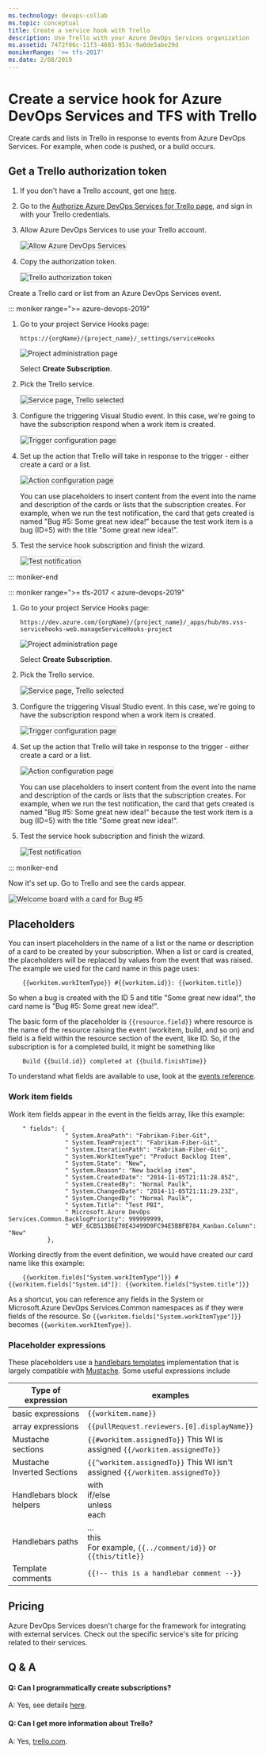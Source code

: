 ```yaml
---
ms.technology: devops-collab
ms.topic: conceptual
title: Create a service hook with Trello
description: Use Trello with your Azure DevOps Services organization
ms.assetid: 7472f06c-11f3-4603-953c-9a0de5abe29d
monikerRange: '>= tfs-2017'
ms.date: 2/08/2019
---
```


# Create a service hook for Azure DevOps Services and TFS with Trello

Create cards and lists in Trello in response to events from Azure DevOps Services.
For example, when code is pushed, or a build occurs.

## Get a Trello authorization token

1. If you don't have a Trello account, get one [here](https://trello.com/signup).

2. Go to the [Authorize Azure DevOps Services for Trello page](https://trello.com/1/authorize?key=7d6630fd03ac2b6fc9fde2f2ef0c4096&name=Visual%20Studio%20Online&expiration=never&response_type=token&scope=read%2cwrite), and sign in with your Trello credentials.

3. Allow Azure DevOps Services to use your Trello account.

   <img alt="Allow Azure DevOps Services" src="./media/trello/allow.png" style="border: 1px solid #CCCCCC" />

4. Copy the authorization token.

   <img alt="Trello authorization token" src="./media/trello/authorization-token.png" style="border: 1px solid #CCCCCC" />

Create a Trello card or list from an Azure DevOps Services event.

::: moniker range=">= azure-devops-2019"

1. Go to your project Service Hooks page: 

	`https://{orgName}/{project_name}/_settings/serviceHooks`

	![Project administration page](./media/add-devops-service-hook.png)

	Select **Create Subscription**.

1. Pick the Trello service.

   <img alt="Service page, Trello selected" src="./media/trello/service.png" style="border: 1px solid #CCCCCC" />

1. Configure the triggering Visual Studio event. In this case,
we're going to have the subscription respond when a work item is created.

   <img alt="Trigger configuration page" src="./media/trello/trigger.png" style="border: 1px solid #CCCCCC" />


1. Set up the action that Trello will take in response to the trigger -
either create a card or a list.

   <img alt="Action configuration page" src="./media/trello/action.png" style="border: 1px solid #CCCCCC" />

   You can use  placeholders to insert content from the event into the
   name and description of the cards or lists that the subscription creates.
   For example, when we run the test notification, the card that gets created is named
   "Bug #5: Some great new idea!" because the test work item is a bug (ID=5)
   with the title "Some great new idea!".

1. Test the service hook subscription and finish the wizard.

   <img alt="Test notification" src="./media/trello/test.png" style="border: 1px solid #CCCCCC" />

::: moniker-end

::: moniker range=">= tfs-2017 < azure-devops-2019"

1. Go to your project Service Hooks page: 

    `https://dev.azure.com/{orgName}/{project_name}/_apps/hub/ms.vss-servicehooks-web.manageServiceHooks-project`

	![Project administration page](./media/add-service-hook.png)

	Select **Create Subscription**.

1. Pick the Trello service.

   <img alt="Service page, Trello selected" src="./media/trello/service.png" style="border: 1px solid #CCCCCC" />

1. Configure the triggering Visual Studio event. In this case,
we're going to have the subscription respond when a work item is created.

   <img alt="Trigger configuration page" src="./media/trello/trigger.png" style="border: 1px solid #CCCCCC" />


1. Set up the action that Trello will take in response to the trigger -
either create a card or a list.

   <img alt="Action configuration page" src="./media/trello/action.png" style="border: 1px solid #CCCCCC" />

   You can use  placeholders to insert content from the event into the
   name and description of the cards or lists that the subscription creates.
   For example, when we run the test notification, the card that gets created is named
   "Bug #5: Some great new idea!" because the test work item is a bug (ID=5)
   with the title "Some great new idea!".

1. Test the service hook subscription and finish the wizard.

   <img alt="Test notification" src="./media/trello/test.png" style="border: 1px solid #CCCCCC" />

::: moniker-end

Now it's set up. Go to Trello and see the cards appear.

<img alt="Welcome board with a card for Bug #5" src="./media/trello/welcome-board.png" style="border: 1px solid #CCCCCC" />

## Placeholders

You can insert placeholders in the name of a list or the name or description of a card to be created by your subscription.
When a list or card is created, the placeholders will be replaced by values from the event that was raised.
The example we used for the card name in this page uses:

```
    {{workitem.workItemType}} #{{workitem.id}}: {{workitem.title}}
```

So when a bug is created with the ID 5 and title "Some great new idea!",
the card name is "Bug #5: Some great new idea!".

The basic form of the placeholder is ```{{resource.field}}```
where resource is the name of the resource raising the event (workitem, build, and so on)
and field is a field within the resource section of the event, like ID.
So, if the subscription is for a completed build, it might be something like

```
    Build {{build.id}} completed at {{build.finishTime}}
```

To understand what fields are available to use, look at the [events reference](../events.md).

### Work item fields

Work item fields appear in the event in the fields array, like this example:

```
    " fields": {
                " System.AreaPath": "Fabrikam-Fiber-Git", 
                " System.TeamProject": "Fabrikam-Fiber-Git", 
                " System.IterationPath": "Fabrikam-Fiber-Git", 
                " System.WorkItemType": "Product Backlog Item", 
                " System.State": "New", 
                " System.Reason": "New backlog item", 
                " System.CreatedDate": "2014-11-05T21:11:28.85Z", 
                " System.CreatedBy": "Normal Paulk", 
                " System.ChangedDate": "2014-11-05T21:11:29.23Z", 
                " System.ChangedBy": "Normal Paulk", 
                " System.Title": "Test PBI", 
                " Microsoft.Azure DevOps Services.Common.BacklogPriority": 999999999, 
                " WEF_6CB513B6E70E43499D9FC94E5BBFB784_Kanban.Column": "New"
           },
```

Working directly from the event definition, we would have created our card name like this example:

```
    {{workitem.fields["System.workItemType"]}} #{{workitem.fields["System.id"]}: {{workitem.fields["System.title"]}}
```

As a shortcut, you can reference any fields in the System or Microsoft.Azure DevOps Services.Common namespaces
as if they were fields of the resource.
So ```{{workitem.fields["System.workItemType"]}}``` becomes ```{{workitem.workItemType}}```.

### Placeholder expressions

These placeholders use a [handlebars templates](https://handlebarsjs.com/)
implementation that is largely compatible with [Mustache](https://mustache.github.io/mustache.5.html).
Some useful expressions include

Type of expression         | examples
---------------------------|-----------------------------
basic expressions          | ```{{workitem.name}}```
array expressions          | ```{{pullRequest.reviewers.[0].displayName}}```
Mustache sections          | ```{{#workitem.assignedTo}}``` This WI is assigned ```{{/workitem.assignedTo}}```
Mustache Inverted Sections | ```{{^workitem.assignedTo}}``` This WI isn't assigned ```{{/workitem.assignedTo}}```
Handlebars block helpers   | with<br/>if/else<br/>unless<br/>each
Handlebars paths          | ...<br/>this<br/>For example, ```{{../comment/id}}``` or ```{{this/title}}```
Template comments          | ```{{!-- this is a handlebar comment --}}``` 

## Pricing
Azure DevOps Services doesn't charge for the framework for integrating with external services. Check out the specific service's site
for pricing related to their services. 

## Q & A

<!-- BEGINSECTION class="m-qanda" -->

#### Q: Can I programmatically create subscriptions?

A: Yes, see details [here](../create-subscription.md).

#### Q: Can I get more information about Trello?

A: Yes, [trello.com](https://www.trello.com/).

<!-- ENDSECTION -->
